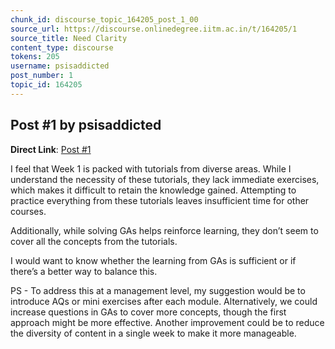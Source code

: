 ```yaml
---
chunk_id: discourse_topic_164205_post_1_00
source_url: https://discourse.onlinedegree.iitm.ac.in/t/164205/1
source_title: Need Clarity
content_type: discourse
tokens: 205
username: psisaddicted
post_number: 1
topic_id: 164205
---
```


## Post #1 by psisaddicted

**Direct Link**: [Post #1](https://discourse.onlinedegree.iitm.ac.in/t/164205/1)

I feel that Week 1 is packed with tutorials from diverse areas. While I understand the necessity of these tutorials, they lack immediate exercises, which makes it difficult to retain the knowledge gained. Attempting to practice everything from these tutorials leaves insufficient time for other courses.

Additionally, while solving GAs helps reinforce learning, they don’t seem to cover all the concepts from the tutorials.

I would want to know whether the learning from GAs is sufficient or if there’s a better way to balance this.

PS - To address this at a management level, my suggestion would be to introduce AQs or mini exercises after each module. Alternatively, we could increase questions in GAs to cover more concepts, though the first approach might be more effective. Another improvement could be to reduce the diversity of content in a single week to make it more manageable.
